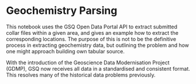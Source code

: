 # Geochemistry Parsing
This notebook uses the GSQ Open Data Portal API to extract submitted collar files within a given area, and gives an example how to extract the corresponding locations. The purpose of this is not to be the definitive process in extracting geochemistry data, but outlining the problem and how one might approach building own tabular source.

With the introduction of the Geoscience Data Modernisation Project (GDMP), GSQ now receives all data in a standardised and consistent format. This resolves many of the historical data problems previously. 
